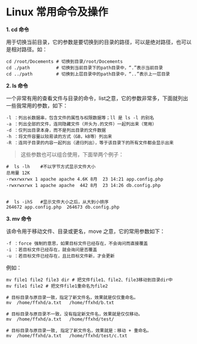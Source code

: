 # Linux 常用命令及操作

**1. cd 命令**

用于切换当前目录，它的参数是要切换到的目录的路径，可以是绝对路径，也可以是相对路径。如：
```
cd /root/Docements # 切换到目录/root/Docements  
cd ./path          # 切换到当前目录下的path目录中，“.”表示当前目录    
cd ../path         # 切换到上层目录中的path目录中，“..”表示上一层目录
```

**2. ls 命令**

一个非常有用的查看文件与目录的命令，list之意，它的参数非常多，下面就列出一些我常用的参数，如下：
```
-l ：列出长数据串，包含文件的属性与权限数据等；ll 是 ls -l 的别名
-a ：列出全部的文件，连同隐藏文件（开头为.的文件）一起列出来（常用）  
-d ：仅列出目录本身，而不是列出目录的文件数据  
-h ：将文件容量以较易读的方式（GB，kB等）列出来  
-R ：连同子目录的内容一起列出（递归列出），等于该目录下的所有文件都会显示出来
```

> 这些参数也可以组合使用，下面举两个例子：

```
#  ls -lh    #不以字节方式显示文件大小
总用量 12K
-rwxrwxrwx 1 apache apache 4.6K 8月  23 14:21 app.config.php
-rwxrwxrwx 1 apache apache  442 8月  23 14:26 db.config.php


#  ls -ihS   #显示文件大小之后，从大到小排序
264672 app.config.php  264673 db.config.php
```

**3. mv 命令**

该命令用于移动文件、目录或更名，move 之意，它的常用参数如下：
```
-f ：force 强制的意思，如果目标文件已经存在，不会询问而直接覆盖  
-i ：若目标文件已经存在，就会询问是否覆盖  
-u ：若目标文件已经存在，且比目标文件新，才会更新
```
例如：
```
mv file1 file2 file3 dir # 把文件file1、file2、file3移动到目录dir中  
mv file1 file2 # 把文件file1重命名为file2

# 目标目录与原目录一致，指定了新文件名，效果就是仅仅重命名。
mv  /home/ffxhd/a.txt   /home/ffxhd/b.txt  

# 目标目录与原目录不一致，没有指定新文件名，效果就是仅仅移动。
mv  /home/ffxhd/a.txt   /home/ffxhd/test/ 

# 目标目录与原目录一致, 指定了新文件名，效果就是：移动 + 重命名。
mv  /home/ffxhd/a.txt   /home/ffxhd/test/c.txt
```




